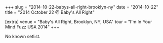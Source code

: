 +++
slug = "2014-10-22-babys-all-right-brooklyn-ny"
date = "2014-10-22"
title = "2014 October 22 @ Baby's All Right"

[extra]
venue = "Baby's All Right, Brooklyn, NY, USA"
tour = "I'm In Your Mind Fuzz USA 2014"
+++

No known setlist.
